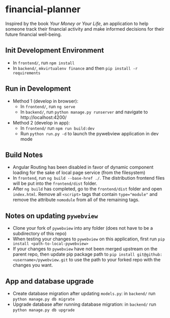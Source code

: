# financial-planner

Inspired by the book _Your Money or Your Life_, an application to help someone track their financial activity and make informed decisions for their future financial well-being.

## Init Development Environment
* In `frontend/`, run `npm install`
* In `backend/`, `mkvirtualenv finance` and then `pip install -r requirements`


## Run in Development
* Method 1 (develop in browser):
    * In `frontend/`, run `ng serve`
    * In `backend/`, run `python manage.py runserver` and navigate to http://localhost:4200/
* Method 2 (develop in app):
    * In `frontend/` run `npm run build:dev`
    * Run `python run.py -d` to launch the pywebview application in dev mode


## Build Notes
* Angular Routing has been disabled in favor of dynamic component loading for the sake of local page service (from the filesystem)
* In `frontend`, run `ng build --base-href ./`. The distribution frontend files will be put into the `frontend/dist` folder.
* After `ng build` has completed, go to the `frontend/dist` folder and open `index.html`. Remove all `<script>` tags that contain `type="module"` and remove the attribute `nomodule` from all of the remaining tags.


## Notes on updating `pywebview`
* Clone your fork of `pywebview` into any folder (does not have to be a subdirectory of this repo)
* When testing your changes to `pywebview` on this application, first run `pip install <path-to-local-pywebview>`
* If your changes to `pywebview` have not been merged upstream on the parent repo, then update pip package path to `pip install git@github:<username>/pywebview.git` to use the path to your forked repo with the changes you want.


## App and database upgrade
* Create database migration after updating `models.py`: in `backend/` run `python manage.py db migrate`
* Upgrade database after running database migration: in `backend/` run `python manage.py db upgrade`